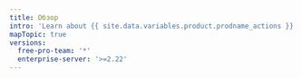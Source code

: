 ```yaml
---
title: Обзор
intro: 'Learn about {{ site.data.variables.product.prodname_actions }} concepts and terminology.'
mapTopic: true
versions:
  free-pro-team: '*'
  enterprise-server: '>=2.22'
---
```



